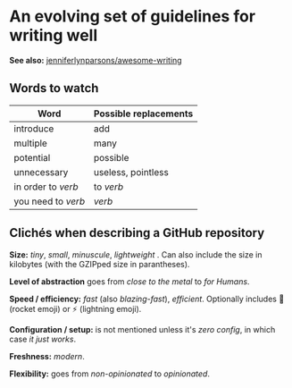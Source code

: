 # An evolving set of guidelines for writing well

__See also:__ [jenniferlynparsons/awesome-writing](https://github.com/jenniferlynparsons/awesome-writing)

## Words to watch

Word | Possible replacements
---- | ---------------------
introduce | add
multiple | many
potential | possible
unnecessary | useless, pointless
in order to _verb_ | to _verb_
you need to _verb_ | _verb_

## Clichés when describing a GitHub repository

__Size:__ _tiny_, _small_, _minuscule_, _lightweight_ . Can also include the size in kilobytes (with the GZIPped size in parantheses).

__Level of abstraction__ goes from _close to the metal_ to _for Humans_.

__Speed / efficiency:__ _fast_ (also _blazing-fast_), _efficient_. Optionally includes 🚀 (rocket emoji) or ⚡️ (lightning emoji).

__Configuration / setup:__ is not mentioned unless it's _zero config_, in which case _it just works_.

__Freshness:__ _modern_.

__Flexibility:__ goes from _non-opinionated_ to _opinionated_.


